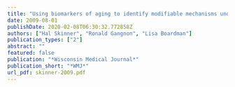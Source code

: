 ```yaml
---
title: "Using biomarkers of aging to identify modifiable mechanisms underlying age-related risk for cancer"
date: 2009-08-01
publishDate: 2020-02-08T06:30:32.772858Z
authors: ["Hal Skinner", "Ronald Gangnon", "Lisa Boardman"]
publication_types: ["2"]
abstract: ""
featured: false
publication: "*Wisconsin Medical Journal*"
publication_short: "*WMJ*"
url_pdf: skinner-2009.pdf
---
```


